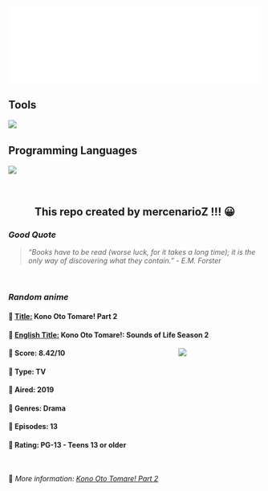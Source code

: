 
<img src="svg/nai.svg" />

<p>
  <h2>Tools</h2>
  <a href="https://skillicons.dev">
    <img src="https://skillicons.dev/icons?i=git,bash,vim,ubuntu,tensorflow,pytorch,docker,raspberrypi" />
  </a>

  <br />

  <h2>Programming Languages</h2>

  <a href="https://skillicons.dev">
    <img src="https://skillicons.dev/icons?i=python,c,cpp" />
  </a>
</p>

<br />

<h2 align="center">This repo created by mercenarioZ !!! 😀</h2>
<h3><i>Good Quote</i></h3>

<blockquote>
<i>
“Books have to be read (worse luck, for it takes a long time); it is the only way of discovering what they contain.” - E.M. Forster
</i>
</blockquote>

<br />

<h3><i>Random anime</i></h3>

<h4>
  <strong>🥭 <u>Title:</u></strong> Kono Oto Tomare! Part 2
</h4>

<h4>🌿 <u>English Title:</u> Kono Oto Tomare!: Sounds of Life Season 2</h4>

<img align="right" width="165" src=https://cdn.myanimelist.net/images/anime/1422/111621.jpg />

<h4>🌱 Score: 8.42/10</h4>

<h4>🌲 Type: TV</h4>

<h4>🌴 Aired: 2019</h4>

<h4>🌵 Genres: Drama</h4>

<h4>🥑 Episodes: 13</h4>

<h4>🍏 Rating: PG-13 - Teens 13 or older</h4>

<br />

🍂 *More information: [Kono Oto Tomare! Part 2](https://myanimelist.net/anime/38889/Kono_Oto_Tomare_Part_2)*
    